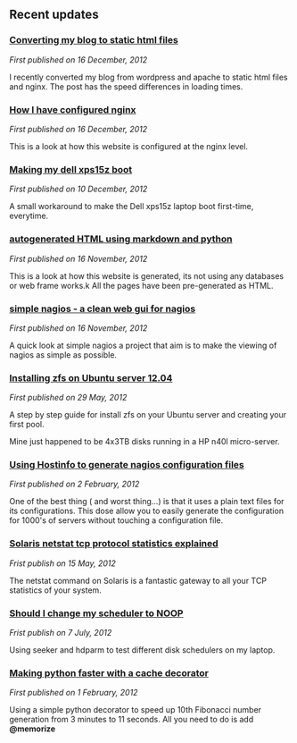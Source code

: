 Recent updates
-----------------

### [Converting my blog to static html files](speed_difference_converting_wordpress_to_static_html.html)
*First published on 16 December, 2012*

I recently converted my blog from wordpress and apache to static html files and nginx.
The post has the speed differences in loading times.


### [How I have configured nginx](how_I_have_configured_nginx.html)
*First published on 16 December, 2012*

This is a look at how this website is configured at the nginx level.

### [Making my dell xps15z boot](making_the_dell_xps15z_boot_3.2.0-34.html)
*First published on 10 December, 2012*

A small workaround to make the Dell xps15z laptop boot first-time, everytime.


### [autogenerated HTML using markdown and python](autogenerated_html_using_markdown_and_python.html)
*First published on 16 November, 2012*

This is a look at how this website is generated, its not using any databases or web frame works.k
All the pages have been pre-generated as HTML. 

### [simple nagios - a clean web gui for nagios](simple_nagios.html)
*First published on 16 November, 2012*

A quick look at simple nagios a project that aim is to make the viewing of nagios as simple as possible.

### [Installing zfs on Ubuntu server 12.04](installing_zfs_on_ubuntu_1204_n40l.html)
*First published on 29 May, 2012*

A step by step guide for install zfs on your Ubuntu server and creating your first pool. 

Mine just happened to be 4x3TB disks running in a HP n40l micro-server.


### [Using Hostinfo to generate nagios configuration files](using_hostinfo_to_generate_nagios_configuration.html)
*First published on 2 February, 2012*

One of the best thing ( and worst thing...) is that it uses a plain text files for its configurations. 
This dose allow you to easily generate the configuration for 1000's of servers without touching a configuration file.

### [Solaris netstat tcp protocol statistics explained](solaris_netstat_tcp_protocol_statistics_explained.html)
*Frist publish on 15 May, 2012*

The netstat command on Solaris is a fantastic gateway to all your TCP statistics of your system.

### [Should I change my scheduler to NOOP](should_i_change_my_disk_scheduler_to_use_NOOP.html)
*Frist publish on 7 July, 2012*

Using seeker and hdparm to test different disk schedulers on my laptop.

### [Making python faster with a cache decorator ](a_simple_example_using_a_python_cache_decorator.html)
*First published on 1 February, 2012*

Using a simple python decorator to speed up 10th Fibonacci number generation from 3 minutes to 11 seconds.
All you need to do is add __@memorize__
